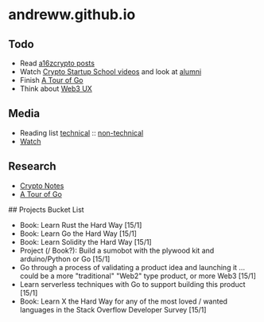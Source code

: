 # andreww.github.io

## Todo

* Read [a16zcrypto posts](https://a16zcrypto.com/)
* Watch [Crypto Startup School videos](https://az.swoogo.com/a16zcryptostartupschool/home) and look at [alumni](https://az.swoogo.com/a16zcryptostartupschool/2656954)
* Finish [A Tour of Go](https://go.dev/tour/welcome/1)
* Think about [Web3 UX](https://www.youtube.com/watch?v=UyY3QUVM5a0)

## Media

* Reading list  [technical](./technical-reading-list.md) :: [non-technical](./reading-list.md)
* [Watch](./watch.md)

## Research

* [Crypto Notes](./cryptonotes.md)
* [A Tour of Go](./golang/tour-of-go.md)

## Projects Bucket List

- Book: Learn Rust the Hard Way [15/1]
- Book: Learn Go the Hard Way [15/1]
- Book: Learn Solidity the Hard Way [15/1]
- Project (/ Book?): Build a sumobot with the plywood kit and arduino/Python or Go [15/1] 
- Go through a process of validating a product idea and launching it ... could be a more "traditional" "Web2" type product, or more Web3 [15/1]
- Learn serverless techniques with Go to support building this product [15/1]
- Book: Learn X the Hard Way for any of the most loved / wanted languages in the Stack Overflow Developer Survey [15/1]
